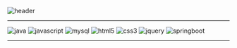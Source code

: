![header](https://capsule-render.vercel.app/api?type=waving&color=auto&height=300&section=header&text=⭐%20홍%20준%20호%20⭐&fontSize=90)
 
<!-- 
**HongJunny/HongJunny** is a ✨ _special_ ✨ repository because its `README.md` (this file) appears on your GitHub profile.

Here are some ideas to get you started:

- 🔭 I’m currently working on ...
- 🌱 I’m currently learning ...
- 👯 I’m looking to collaborate on ...
- 🤔 I’m looking for help with ...
- 💬 Ask me about ...
- 📫 How to reach me: ...
- 😄 Pronouns: ...
- ⚡ Fun fact: ...
-->
 
--- 

![java](https://img.shields.io/badge/java-000000?style=for-the-badge&logo=java&logoColor=white") 
![javascript](https://img.shields.io/badge/javascript-000000?style=for-the-badge&logo=javascript&logoColor=white") 
![mysql](https://img.shields.io/badge/mysql-000000?style=for-the-badge&logo=mysql&logoColor=white") 
![html5](https://img.shields.io/badge/html-000000?style=for-the-badge&logo=html5&logoColor=white") 
![css3](https://img.shields.io/badge/css-000000?style=for-the-badge&logo=css3&logoColor=white") 
![jquery](https://img.shields.io/badge/jquery-000000?style=for-the-badge&logo=jquery&logoColor=white") 
![springboot](https://img.shields.io/badge/SpringBoot-000000?style=for-the-badge&logo=SpringBoot&logoColor=white") 

---


